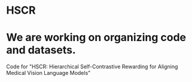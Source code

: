 # HSCR

# We are working on organizing code and datasets.

Code for "HSCR: Hierarchical Self-Contrastive Rewarding for Aligning Medical Vision Language Models"
